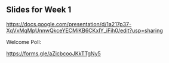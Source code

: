 ## Slides for Week 1

https://docs.google.com/presentation/d/1a217p37-XqVxMqMpUnnwQkceYECMiKB6CKxIY_iFih0/edit?usp=sharing

Welcome Poll:

https://forms.gle/aZicbcooJKkTTgNy5
